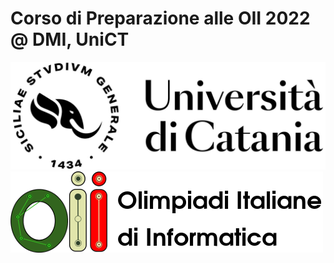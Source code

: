# Corso di Preparazione alle OII 2022 @ DMI, UniCT

![Logo UniCT](images/logo_uni.png)
![Logo OII](images/logo_oii.png)
